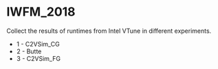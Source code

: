 # IWFM_2018
Collect the results of runtimes from Intel VTune in different experiments.
  * 1 - C2VSim_CG
  * 2 - Butte
  * 3 - C2VSim_FG
